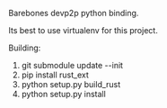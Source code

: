 Barebones devp2p python binding.

Its best to use virtualenv for this project.

Building:  
1) git submodule update --init  
2) pip install rust_ext
3) python setup.py build_rust  
4) python setup.py install
